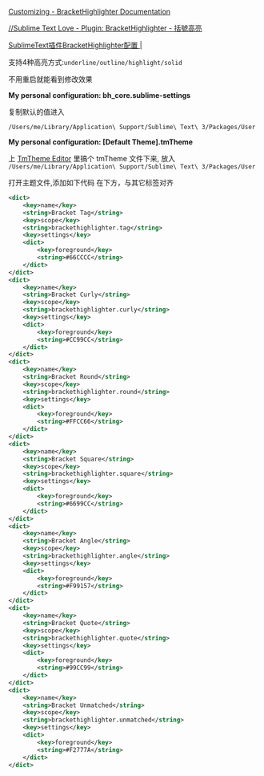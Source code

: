 [Customizing - BracketHighlighter Documentation](https://facelessuser.github.io/BracketHighlighter/customize/#configuring-highlight-style)

[//Sublime Text Love - Plugin: BracketHighlighter - 括號高亮](http://sublimetextlove.tumblr.com/post/42363199041/brackethighlighter)

[SublimeText插件BracketHighlighter配置 |](http://www.darkpool.net/archives/95)



支持4种高亮方式:`underline/outline/highlight/solid`

不用重启就能看到修改效果

**My personal configuration: bh_core.sublime-settings**

复制默认的值进入

`/Users/me/Library/Application\ Support/Sublime\ Text\ 3/Packages/User`



**My personal configuration: [Default Theme].tmTheme**

上 [TmTheme Editor](https://tmtheme-editor.herokuapp.com/#!/editor/theme/Monokai) 里搞个 tmTheme 文件下来, 放入 `/Users/me/Library/Application\ Support/Sublime\ Text\ 3/Packages/User` 

打开主题文件,添加如下代码 在<array>下方，与其它<dict>标签对齐

```xml
<dict>
    <key>name</key>
    <string>Bracket Tag</string>
    <key>scope</key>
    <string>brackethighlighter.tag</string>
    <key>settings</key>
    <dict>
        <key>foreground</key>
        <string>#66CCCC</string>
    </dict>
</dict>
<dict>
    <key>name</key>
    <string>Bracket Curly</string>
    <key>scope</key>
    <string>brackethighlighter.curly</string>
    <key>settings</key>
    <dict>
        <key>foreground</key>
        <string>#CC99CC</string>
    </dict>
</dict>
<dict>
    <key>name</key>
    <string>Bracket Round</string>
    <key>scope</key>
    <string>brackethighlighter.round</string>
    <key>settings</key>
    <dict>
        <key>foreground</key>
        <string>#FFCC66</string>
    </dict>
</dict>
<dict>
    <key>name</key>
    <string>Bracket Square</string>
    <key>scope</key>
    <string>brackethighlighter.square</string>
    <key>settings</key>
    <dict>
        <key>foreground</key>
        <string>#6699CC</string>
    </dict>
</dict>
<dict>
    <key>name</key>
    <string>Bracket Angle</string>
    <key>scope</key>
    <string>brackethighlighter.angle</string>
    <key>settings</key>
    <dict>
        <key>foreground</key>
        <string>#F99157</string>
    </dict>
</dict>
<dict>
    <key>name</key>
    <string>Bracket Quote</string>
    <key>scope</key>
    <string>brackethighlighter.quote</string>
    <key>settings</key>
    <dict>
        <key>foreground</key>
        <string>#99CC99</string>
    </dict>
</dict>
<dict>
    <key>name</key>
    <string>Bracket Unmatched</string>
    <key>scope</key>
    <string>brackethighlighter.unmatched</string>
    <key>settings</key>
    <dict>
        <key>foreground</key>
        <string>#F2777A</string>
    </dict>
</dict>
```


